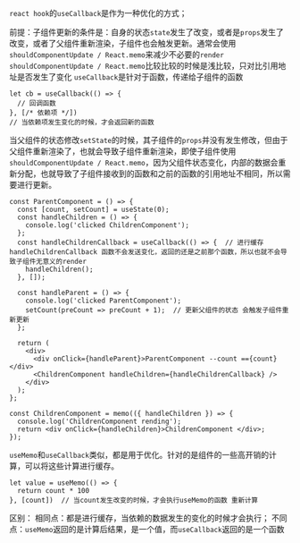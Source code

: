 `react hook`的`useCallback`是作为一种优化的方式；

前提：子组件更新的条件是：自身的状态`state`发生了改变，或者是`props`发生了改变，或者了父组件重新渲染，子组件也会触发更新。通常会使用`shouldComponentUpdate / React.memo`来减少不必要的`render`
`shouldComponentUpdate / React.memo`比较比较的时候是浅比较，只对比引用地址是否发生了变化
`useCallback`是针对于函数，传递给子组件的函数

```react
let cb = useCallback(() => {
  // 回调函数
}, [/* 依赖项 */])
// 当依赖项发生变化的时候，才会返回新的函数
```

当父组件的状态修改`setState`的时候，其子组件的`props`并没有发生修改，但由于父组件重新渲染了，也就会导致子组件重新渲染，即使子组件使用`shouldComponentUpdate / React.memo`，因为父组件状态变化，内部的数据会重新分配，也就导致了子组件接收到的函数和之前的函数的引用地址不相同，所以需要进行更新。

```react
const ParentComponent = () => {
  const [count, setCount] = useState(0);
  const handleChildren = () => {
    console.log('clicked ChildrenComponent');
  };
  const handleChildrenCallback = useCallback(() => {  // 进行缓存 handleChildrenCallback 函数不会发送变化，返回的还是之前那个函数，所以也就不会导致子组件无意义的render
    handleChildren();
  }, []);

  const handleParent = () => {
    console.log('clicked ParentComponent');
    setCount(preCount => preCount + 1);  // 更新父组件的状态 会触发子组件重新更新
  };

  return (
    <div>
      <div onClick={handleParent}>ParentComponent --count =={count} </div>
      <ChildrenComponent handleChildren={handleChildrenCallback} />
    </div>
  );
};

const ChildrenComponent = memo(({ handleChildren }) => {
  console.log('ChildrenComponent rending');
  return <div onClick={handleChildren}>ChildrenComponent </div>;
});
```

`useMemo`和`useCallback`类似，都是用于优化。针对的是组件的一些高开销的计算，可以将这些计算进行缓存。

```react
let value = useMemo(() => {
  return count * 100
}, [count])  // 当count发生改变的时候，才会执行useMemo的函数 重新计算
```

区别：
相同点：都是进行缓存，当依赖的数据发生的变化的时候才会执行；
不同点：`useMemo`返回的是计算后结果，是一个值，而`useCallback`返回的是一个函数